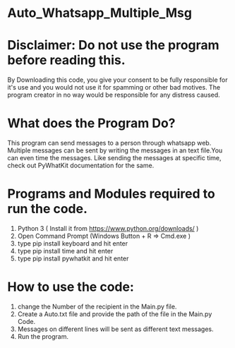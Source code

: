 # Auto_Whatsapp_Multiple_Msg

# Disclaimer: Do not use the program before reading this.

By Downloading this code, you give your consent to be fully responsible for it's use and you would not use it for spamming or other bad motives. The program creator in no way would be responsible for any distress caused.

# What does the Program Do?
  This program can send messages to a person through whatsapp web. Multiple messages can be sent by writing the messages in an text file.You can even time the messages. Like     sending the messages at specific time, check out PyWhatKit documentation for the same.
  
# Programs and Modules required to run the code.
  1) Python 3  ( Install it from https://www.python.org/downloads/ )
  2) Open Command Prompt (Windows Button + R => Cmd.exe )
  3) type pip install keyboard and hit enter
  4) type pip install time and hit enter
  5) type pip install pywhatkit and hit enter

# How to use the code:
  1) change the Number of the recipient in the Main.py file.
  2) Create a Auto.txt file and provide the path of the file in the Main.py Code.
  3) Messages on different lines will be sent as different text messages.
  4) Run the program.

